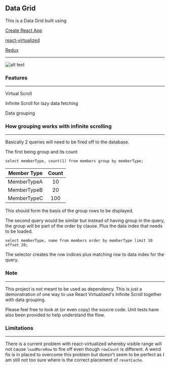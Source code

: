## Data Grid

This is a Data Grid built using 

[Create React App](https://github.com/facebook/create-react-app)

[react-virtualized](https://github.com/bvaughn/react-virtualized)

[Redux](https://github.com/reduxjs/redux)
___

![alt text](https://i.imgur.com/Jc8Jtie.gif "Data Grid")

### Features
___

Virtual Scroll

Infinite Scroll for lazy data fetching

Data grouping

### How grouping works with infinite scrolling
___

Basically 2 queries will need to be fired off to the database. 

The first being group and its count

    select memberType, count(1) from members group by memberType;

| Member Type   | Count |
| ------------- |:-----:|
| MemberTypeA   | 10    |
| MemberTypeB   | 20    |
| MemberTypeC   | 100   |

This should form the basis of the group rows to be displayed. 

The second query would be similar but instead of having group in the query, the group will be part of the order by clause. Plus the data index that needs to be loaded. 

    select memberType, name from members order by memberType limit 10 offset 20;
    
The selector creates the row indices plus matching row to data index for the query. 

### Note
___

This project is not meant to be used as dependency. This is just a demonstration of one way to use React Virtualized's Infinite Scroll together with data grouping. 

Please feel free to look at (or even copy) the soucre code. Unit tests have also been provided to help understand the flow.

### Limitations
___

There is a current problem with react-virtualized whereby visible range will not cause `loadMoreRow` to fire off even though `rowCount` is different. A weird fix is in placed to overcome this problem but doesn't seem to be perfect as I am still not too sure where is the correct placement of `resetCache`. 
